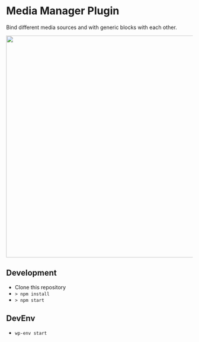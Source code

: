 Media Manager Plugin
===================

Bind different media sources and with generic blocks with each other.

<img src="../assets/media-manager-media-center-video.png?raw=true" width="600px" />

## Development

* Clone this repository
* `> npm install`
* `> npm start`

## DevEnv

* `wp-env start`
